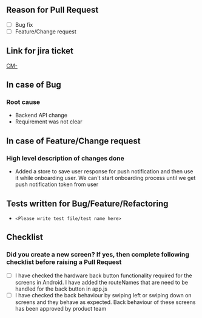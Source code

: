 ## Reason for Pull Request

- [ ] Bug fix
- [ ] Feature/Change request

## Link for jira ticket
[CM-](http://evernym.atlassian.net/browse/CM-)

## In case of Bug

### Root cause

- Backend API change
- Requirement was not clear

## In case of Feature/Change request

### High level description of changes done

- Added a store to save user response for push notification and then use it while onboarding user. We can't start onboarding process until we get push notification token from user

## Tests written for Bug/Feature/Refactoring

- `<Please write test file/test name here>`

## Checklist

### Did you create a new screen? If yes, then complete following checklist before raising a Pull Request

- [ ] I have checked the hardware back button functionality required for the screens in Android. I have added the routeNames that are need to be handled for the back button in app.js
- [ ] I have checked the back behaviour by swiping left or swiping down on screens and they behave as expected. Back behaviour of these screens has been approved by product team